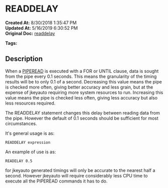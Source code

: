 # READDELAY

**Created At:** 8/30/2018 1:35:47 PM  
**Updated At:** 5/16/2019 6:30:52 PM  
**Original Doc:** [readdelay](https://docs.jbase.com/48575-jkeyauto/readdelay)  

**Tags:**
<badge text='program profiling.' vertical='middle' />

## Description

When a [PIPEREAD](piperead) is executed with a FOR or UNTIL clause, data is sought from the pipe every 0.1 seconds. This means the granularity of the timing results will be to only 0.1 of a second. Decreasing this value means the pipe is checked more often, giving better accuracy and less grain, but at the expense of jkeyauto requiring more system resources to run. Increasing this value means the pipe is checked less often, giving less accuracy but also less resources required.

The READDELAY statement changes this delay between reading data from the pipe. However the default of 0.1 seconds should be sufficient for most circumstances.

It's general usage is as:

```
READDELAY expression
```



An example of use is as:

```
READELAY 0.5
```

for jkeyauto generated timings will only be accurate to the nearest half a second. However jkeyauto will require considerably less CPU time to execute all the PIPEREAD commands it has to do.
